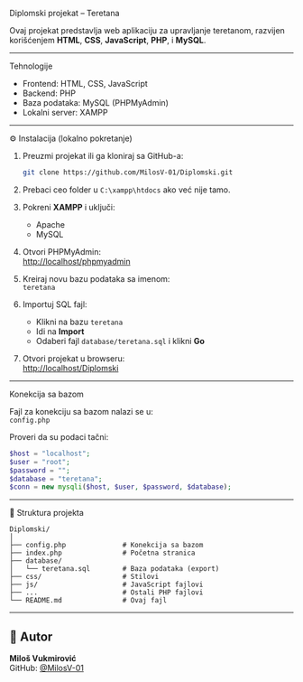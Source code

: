 Diplomski projekat – Teretana

Ovaj projekat predstavlja web aplikaciju za upravljanje teretanom, razvijen korišćenjem **HTML**, **CSS**, **JavaScript**, **PHP**, i **MySQL**.

---

Tehnologije

- Frontend: HTML, CSS, JavaScript
- Backend: PHP
- Baza podataka: MySQL (PHPMyAdmin)
- Lokalni server: XAMPP

---

⚙️ Instalacija (lokalno pokretanje)

1. Preuzmi projekat ili ga kloniraj sa GitHub-a:
   ```bash
   git clone https://github.com/MilosV-01/Diplomski.git
   ```

2. Prebaci ceo folder u `C:\xampp\htdocs` ako već nije tamo.

3. Pokreni **XAMPP** i uključi:
   - Apache
   - MySQL

4. Otvori PHPMyAdmin:  
   [http://localhost/phpmyadmin](http://localhost/phpmyadmin)

5. Kreiraj novu bazu podataka sa imenom:  
   `teretana`

6. Importuj SQL fajl:
   - Klikni na bazu `teretana`
   - Idi na **Import**
   - Odaberi fajl `database/teretana.sql` i klikni **Go**

7. Otvori projekat u browseru:  
   [http://localhost/Diplomski](http://localhost/Diplomski)

---
Konekcija sa bazom

Fajl za konekciju sa bazom nalazi se u:  
`config.php`

Proveri da su podaci tačni:

```php
$host = "localhost";
$user = "root";
$password = "";
$database = "teretana";
$conn = new mysqli($host, $user, $password, $database);
```

---
📁 Struktura projekta

```
Diplomski/
│
├── config.php              # Konekcija sa bazom
├── index.php               # Početna stranica
├── database/
│   └── teretana.sql        # Baza podataka (export)
├── css/                    # Stilovi
├── js/                     # JavaScript fajlovi
├── ...                     # Ostali PHP fajlovi
└── README.md               # Ovaj fajl
```

---

## 📌 Autor

**Miloš Vukmirović**  
GitHub: [@MilosV-01](https://github.com/MilosV-01)
